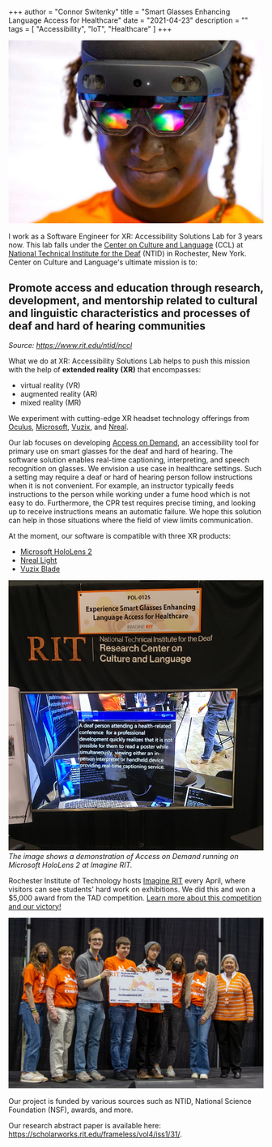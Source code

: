 +++
author = "Connor Switenky"
title = "Smart Glasses Enhancing Language Access for Healthcare"
date = "2021-04-23"
description = ""
tags = [
    "Accessibility",
    "IoT",
    "Healthcare"
]
+++

![a black woman smiling while wearing hololens](/images/smart_glasses/hololens_user.jpg)

I work as a Software Engineer for XR: Accessibility Solutions Lab for 3 years now. This lab falls under the [Center on Culture and Language](https://www.rit.edu/ntid/nccl) (CCL) at [National Technical Institute for the Deaf](https://ntid.rit.edu) (NTID) in Rochester, New York. Center on Culture and Language's ultimate mission is to:

## Promote access and education through research, development, and mentorship related to cultural and linguistic characteristics and processes of deaf and hard of hearing communities
*Source: https://www.rit.edu/ntid/nccl*


What we do at XR: Accessibility Solutions Lab helps to push this mission with the help of **extended reality (XR)** that encompasses: 
* virtual reality (VR)
* augmented reality (AR)
* mixed reality (MR)

We experiment with cutting-edge XR headset technology offerings from 
[Oculus](https://www.oculus.com), 
[Microsoft](https://www.microsoft.com/en-us/), 
[Vuzix](https://www.vuzix.com/), and
[Nreal](https://www.nreal.ai/).

Our lab focuses on developing [Access on Demand](https://www.accessondemand.io/), an accessibility tool for primary use on smart glasses for the deaf and hard of hearing. The software solution enables real-time captioning, interpreting, and speech recognition on glasses. We envision a use case in healthcare settings. Such a setting may require a deaf or hard of hearing person follow instructions when it is not convenient. For example, an instructor typically feeds instructions to the person while working under a fume hood which is not easy to do. Furthermore, the CPR test requires precise timing, and looking up to  receive instructions means an automatic failure. We hope this solution can help in those situations where the field of view limits communication.

At the moment, our software is compatible with three XR products: 
* [Microsoft HoloLens 2](https://www.microsoft.com/en-us/hololens)
* [Nreal Light](https://www.nreal.ai/light/)
* [Vuzix Blade](https://www.vuzix.com/)


![mock captioning demo on hololens](/images/smart_glasses/hololens_demo.jpg)
*The image shows a demonstration of Access on Demand running on Microsoft HoloLens 2 at Imagine RIT.* 


Rochester Institute of Technology hosts [Imagine RIT](https://www.rit.edu/imagine/) every April, where visitors can see students' hard work on exhibitions. We did this and won a $5,000 award from the TAD competition. [Learn more about this competition and our victory!](https://www.rit.edu/news/three-student-teams-push-boundaries-improve-society-new-competition)

![](/images/smart_glasses/stage_group.jpg)

Our project is funded by various sources such as NTID, National Science Foundation (NSF), awards, and more.


Our research abstract paper is available here: \
https://scholarworks.rit.edu/frameless/vol4/iss1/31/.